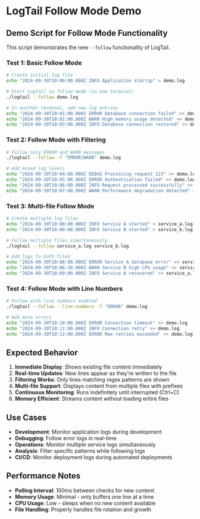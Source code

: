 # LogTail Follow Mode Demo

## Demo Script for Follow Mode Functionality

This script demonstrates the new `--follow` functionality of LogTail.

### Test 1: Basic Follow Mode

```bash
# Create initial log file
echo "2024-09-30T10:00:00.000Z INFO Application startup" > demo.log

# Start LogTail in follow mode (in one terminal)
./logtail --follow demo.log

# In another terminal, add new log entries
echo "2024-09-30T10:01:00.000Z ERROR Database connection failed" >> demo.log
echo "2024-09-30T10:02:00.000Z WARN High memory usage detected" >> demo.log
echo "2024-09-30T10:03:00.000Z INFO Database connection restored" >> demo.log
```

### Test 2: Follow Mode with Filtering

```bash
# Follow only ERROR and WARN messages
./logtail --follow -f "ERROR|WARN" demo.log

# Add mixed log levels
echo "2024-09-30T10:04:00.000Z DEBUG Processing request 123" >> demo.log
echo "2024-09-30T10:05:00.000Z ERROR Authentication failed" >> demo.log
echo "2024-09-30T10:06:00.000Z INFO Request processed successfully" >> demo.log
echo "2024-09-30T10:07:00.000Z WARN Performance degradation detected" >> demo.log
```

### Test 3: Multi-file Follow Mode

```bash
# Create multiple log files
echo "2024-09-30T10:00:00.000Z INFO Service A started" > service_a.log
echo "2024-09-30T10:00:00.000Z INFO Service B started" > service_b.log

# Follow multiple files simultaneously
./logtail --follow service_a.log service_b.log

# Add logs to both files
echo "2024-09-30T10:08:00.000Z ERROR Service A database error" >> service_a.log
echo "2024-09-30T10:08:30.000Z WARN Service B high CPU usage" >> service_b.log
echo "2024-09-30T10:09:00.000Z INFO Service A recovered" >> service_a.log
```

### Test 4: Follow Mode with Line Numbers

```bash
# Follow with line numbers enabled
./logtail --follow --line-numbers -f "ERROR" demo.log

# Add more errors
echo "2024-09-30T10:10:00.000Z ERROR Connection timeout" >> demo.log
echo "2024-09-30T10:11:00.000Z INFO Connection retry" >> demo.log
echo "2024-09-30T10:12:00.000Z ERROR Max retries exceeded" >> demo.log
```

## Expected Behavior

1. **Immediate Display**: Shows existing file content immediately
2. **Real-time Updates**: New lines appear as they're written to the file
3. **Filtering Works**: Only lines matching regex patterns are shown
4. **Multi-file Support**: Displays content from multiple files with prefixes
5. **Continuous Monitoring**: Runs indefinitely until interrupted (Ctrl+C)
6. **Memory Efficient**: Streams content without loading entire files

## Use Cases

- **Development**: Monitor application logs during development
- **Debugging**: Follow error logs in real-time
- **Operations**: Monitor multiple service logs simultaneously
- **Analysis**: Filter specific patterns while following logs
- **CI/CD**: Monitor deployment logs during automated deployments

## Performance Notes

- **Polling Interval**: 100ms between checks for new content
- **Memory Usage**: Minimal - only buffers one line at a time
- **CPU Usage**: Low - sleeps when no new content available
- **File Handling**: Properly handles file rotation and growth
